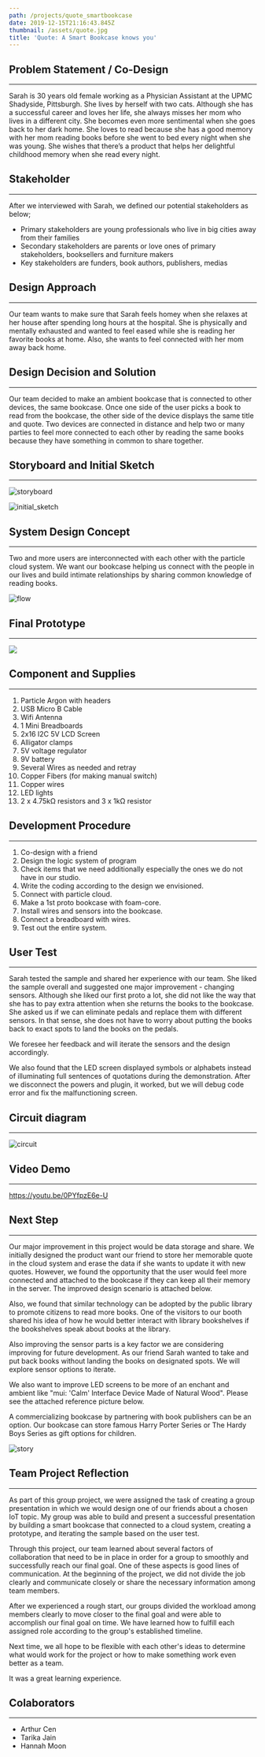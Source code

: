 ```yaml
---
path: /projects/quote_smartbookcase
date: 2019-12-15T21:16:43.845Z
thumbnail: /assets/quote.jpg
title: 'Quote: A Smart Bookcase knows you'
---
```

## Problem Statement / Co-Design

- - -

Sarah is 30 years old female working as a Physician Assistant at the UPMC Shadyside, Pittsburgh. She lives by herself with two cats. Although she has a successful career and loves her life, she always misses her mom who lives in a different city. She becomes even more sentimental when she goes back to her dark home. She loves to read because she has a good memory with her mom reading books before she went to bed every night when she was young. She wishes that there’s a product that helps her delightful childhood memory when she read every night.

## Stakeholder

- - -

After we interviewed with Sarah, we defined our potential stakeholders as below;

* Primary stakeholders are young professionals who live in big cities away from their families
* Secondary stakeholders are parents or love ones of primary stakeholders, booksellers and furniture makers 
* Key stakeholders are funders, book authors, publishers, medias

## Design Approach

- - -

Our team wants to make sure that Sarah feels homey when she relaxes at her house after spending long hours at the hospital. She is physically and mentally exhausted and wanted to feel eased while she is reading her favorite books at home. Also, she wants to feel connected with her mom away back home. 

## Design Decision and Solution

- - -

Our team decided to make an ambient bookcase that is connected to other devices, the same bookcase. Once one side of the user picks a book to read from the bookcase, the other side of the device displays the same title and quote. Two devices are connected in distance and help two or many parties to feel more connected to each other by reading the same books because they have something in common to share together. 

## Storyboard and Initial Sketch

- - -

![storyboard](/assets/storyboard.png)

![initial_sketch](/assets/initial_sketch.png)

## System Design Concept

- - -

Two and more users are interconnected with each other with the particle cloud system.  We want our bookcase helping us connect with the people in our lives and build intimate relationships by sharing common knowledge of reading books.  

![flow](/assets/flow.png)

## Final Prototype

- - -

![](/assets/quote_prototype.jpeg)

## Component and Supplies

- - -

1. Particle Argon with headers
2. USB Micro B Cable
3. Wifi Antenna
4. 1 Mini Breadboards
5. 2x16 I2C 5V LCD Screen
6. Alligator clamps
7. 5V voltage regulator
8. 9V battery
9. Several Wires as needed and retray
10. Copper Fibers (for making manual switch)
11. Copper wires
12. LED lights
13. 2 x 4.75kΩ resistors and 3 x 1kΩ resistor

## Development Procedure

- - -

1. Co-design with a friend
2. Design the logic system of program
3. Check items that we need additionally especially the ones we do not have in our studio.
4. Write the coding according to the design we envisioned.
5. Connect with particle cloud.
6. Make a 1st proto bookcase with foam-core.
7. Install wires and sensors into the bookcase.
8. Connect a breadboard with wires.
9. Test out the entire system.  

## User Test

- - -

Sarah tested the sample and shared her experience with our team. She liked the sample overall and suggested one major improvement - changing sensors. Although she liked our first proto a lot, she did not like the way that she has to pay extra attention when she returns the books to the bookcase. She asked us if we can eliminate pedals and replace them with different sensors. In that sense, she does not have to worry about putting the books back to exact spots to land the books on the pedals.

We foresee her feedback and will iterate the sensors and the design accordingly.

We also found that the LED screen displayed symbols or alphabets instead of illuminating full sentences of quotations during the demonstration. After we disconnect the powers and plugin, it worked, but we will debug code error and fix the malfunctioning screen.

## Circuit diagram

- - -

![circuit](/assets/circuit.jpg)

## Video Demo

- - -

https://youtu.be/0PYfpzE6e-U

## Next Step

- - -

Our major improvement in this project would be data storage and share. We initially designed the product want our friend to store her memorable quote in the cloud system and erase the data if she wants to update it with new quotes. However, we found the opportunity that the user would feel more connected and attached to the bookcase if they can keep all their memory in the server.  The improved design scenario is attached below.  

Also, we found that similar technology can be adopted by the public library to promote citizens to read more books. One of the visitors to our booth shared his idea of how he would better interact with library bookshelves if the bookshelves speak about books at the library.  

Also improving the sensor parts is a key factor we are considering improving for future development. As our friend Sarah wanted to take and put back books without landing the books on designated spots.  We will explore sensor options to iterate. 

We also want to improve LED screens to be more of an enchant and ambient like "mui: 'Calm' Interface Device Made of Natural Wood".  Please see the attached reference picture below. 

A commercializing bookcase by partnering with book publishers can be an option. Our bookcase can store famous Harry Porter Series or The Hardy Boys Series as gift options for children.  

![story](/assets/story.jpg)

## Team Project Reflection

- - -

As part of this group project, we were assigned the task of creating a group presentation in which we would design one of our friends about a chosen IoT topic. My group was able to build and present a successful presentation by building a smart bookcase that connected to a cloud system, creating a prototype, and iterating the sample based on the user test. 

Through this project, our team learned about several factors of collaboration that need to be in place in order for a group to smoothly and successfully reach our final goal. One of these aspects is good lines of communication. At the beginning of the project, we did not divide the job clearly and communicate closely or share the necessary information among team members. 

After we experienced a rough start, our groups divided the workload among members clearly to move closer to the final goal and were able to accomplish our final goal on time.  We have learned how to fulfill each assigned role according to the group's established timeline. 

Next time, we all hope to be flexible with each other's ideas to determine what would work for the project or how to make something work even better as a team. 

It was a great learning experience.

## Colaborators

- - -

* Arthur Cen
* Tarika Jain
* Hannah Moon